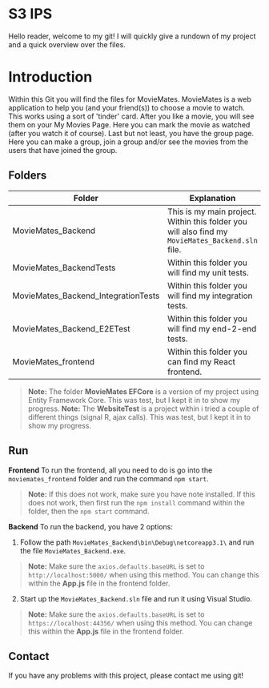 # S3 IPS

Hello reader, welcome to my git! I will quickly give a rundown of my project and a quick overview over the files.


# Introduction

Within this Git you will find the files for MovieMates. MovieMates is a web application to help you (and your friend(s)) to choose a movie to watch. This works using a sort of 'tinder' card. After you like a movie, you will see them on your My Movies Page. Here you can mark the movie as watched (after you watch it of course).
Last but not least, you have the group page. Here you can make a group, join a group and/or see the movies from the users that have joined the group.


## Folders



| Folder         |Explanation                                                  
|----------------|------------------------------------|         
|MovieMates_Backend|This is my main project. Within this folder you will also find my `MovieMates_Backend.sln` file.|
|MovieMates_BackendTests| Within this folder you will find my unit tests. |
|MovieMates_Backend_IntegrationTests| Within this folder you will find my integration tests.|
|MovieMates_Backend_E2ETest| Within this folder you will find my end-2-end tests.|
|MovieMates_frontend|Within this folder you can find my React frontend.|
 
> **Note:** The folder  **MovieMates EFCore** is a version of my project using Entity Framework Core. This was test, but I kept it in to show my progress.
> **Note:** The **WebsiteTest** is a project within i tried a couple of different things (signal R, ajax calls). This was test, but I kept it in to show my progress.


## Run

**Frontend**
To run the frontend, all you need to do is go into the `moviemates_frontend` folder and run the command `npm start`. 
> **Note:** If this does not work, make sure you have note installed. 
> If this does not work, then first run the `npm install` command within the folder, then the `npm start` command.


**Backend**
To run the backend, you have 2 options:
1. Follow the path `MovieMates_Backend\bin\Debug\netcoreapp3.1\` and run the file `MovieMates_Backend.exe`.
> **Note:** Make sure the `axios.defaults.baseURL` is set to `http://localhost:5000/` when using this method. You can change this within the **App.js** file in the frontend folder.
2. Start up the `MovieMates_Backend.sln` file and run it using Visual Studio.
> **Note:** Make sure the `axios.defaults.baseURL` is set to `https://localhost:44356/` when using this method. You can change this within the **App.js** file in the frontend folder.


## Contact
If you have any problems with this project, please contact me using git!